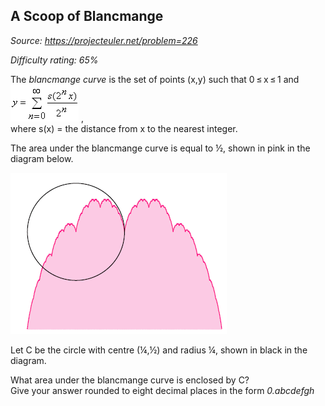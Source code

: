 A Scoop of Blancmange
---------------------

*Source: https://projecteuler.net/problem=226*


*Difficulty rating: 65%*

The *blancmange curve* is the set of points (x,y) such that 0 ≤ x ≤ 1
and ![](img/p226_formula.gif) ,\
where s(x) = the distance from x to the nearest integer.

The area under the blancmange curve is equal to ½, shown in pink in the
diagram below.

![blancmange curve](img/p226_scoop2.gif)

Let C be the circle with centre (¼,½) and radius ¼, shown in black in
the diagram.

What area under the blancmange curve is enclosed by C?\
Give your answer rounded to eight decimal places in the form
*0.abcdefgh*

